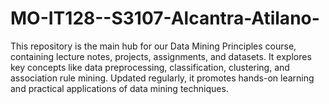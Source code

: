 # MO-IT128--S3107-Alcantra-Atilano-
This repository is the main hub for our Data Mining Principles course, containing lecture notes, projects, assignments, and datasets. It explores key concepts like data preprocessing, classification, clustering, and association rule mining. Updated regularly, it promotes hands-on learning and practical applications of data mining techniques.
